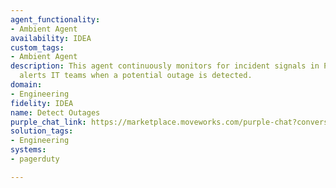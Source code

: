 ```yaml
---
agent_functionality:
- Ambient Agent
availability: IDEA
custom_tags:
- Ambient Agent
description: This agent continuously monitors for incident signals in PagerDuty and
  alerts IT teams when a potential outage is detected.
domain:
- Engineering
fidelity: IDEA
name: Detect Outages
purple_chat_link: https://marketplace.moveworks.com/purple-chat?conversation=%7B%22messages%22%3A%5B%7B%22parts%22%3A%5B%7B%22apiBlock%22%3A%7B%22code%22%3A%22%7B%5Cn++%5C%22service%5C%22%3A+%5C%22auth-api%5C%22%2C%5Cn++%5C%22status%5C%22%3A+%5C%22triggered%5C%22%2C%5Cn++%5C%22incident_key%5C%22%3A+%5C%22d9a9f8f8-b5e0-4da4-a9c1-1e9480a48a3c%5C%22%2C%5Cn++%5C%22event_type%5C%22%3A+%5C%22trigger%5C%22%2C%5Cn++%5C%22description%5C%22%3A+%5C%22High+rate+of+5xx+errors+detected%5C%22%2C%5Cn++%5C%22client%5C%22%3A+%5C%22Datadog%5C%22%2C%5Cn++%5C%22client_url%5C%22%3A+%5C%22https%3A%2F%2Fdatadog.link%2Fto%2Fevent%2F12345%5C%22%2C%5Cn++%5C%22timestamp%5C%22%3A+%5C%222024-05-21T17%3A45%3A00Z%5C%22%5Cn%7D%22%2C%22caption%22%3A%22PagerDuty+Alert%22%2C%22connectorName%22%3A%22pagerduty%22%2C%22title%22%3A%22New+Incident+Triggered%22%7D%7D%2C%7B%22richText%22%3A%22%3Cp+xmlns%3D%5C%22http%3A%2F%2Fwww.w3.org%2F1999%2Fxhtml%5C%22%3EHi+team%2C+I%27ve+detected+a+potential+outage+signal+for+the+%3Cb%3Eauth-api%3C%2Fb%3E+service.+There%27s+a+high+rate+of+5xx+errors+starting+at+10%3A45+AM+PT.%3C%2Fp%3E%3Cp+xmlns%3D%5C%22http%3A%2F%2Fwww.w3.org%2F1999%2Fxhtml%5C%22%3EThis+might+be+a+P1+incident.+Should+I+create+a+high-priority+incident+ticket+in+ServiceNow%3F%3C%2Fp%3E%22%7D%2C%7B%22buttons%22%3A%5B%7B%22buttonText%22%3A%22Create+Incident+Ticket%22%7D%2C%7B%22buttonText%22%3A%22Acknowledge+Alert%22%7D%2C%7B%22buttonText%22%3A%22View+in+PagerDuty%22%7D%5D%7D%5D%2C%22role%22%3A%22assistant%22%7D%2C%7B%22parts%22%3A%5B%7B%22reasoningSteps%22%3A%5B%7B%22richText%22%3A%22Connecting+to+ServiceNow%22%2C%22status%22%3A%22pending%22%7D%2C%7B%22richText%22%3A%22Creating+P1+incident+ticket+for+%60auth-api%60%22%2C%22status%22%3A%22pending%22%7D%2C%7B%22richText%22%3A%22Assigning+to+on-call+SRE+team%22%2C%22status%22%3A%22pending%22%7D%5D%7D%5D%2C%22role%22%3A%22assistant%22%7D%2C%7B%22parts%22%3A%5B%7B%22reasoningSteps%22%3A%5B%7B%22richText%22%3A%22Connected+to+ServiceNow%22%2C%22status%22%3A%22success%22%7D%2C%7B%22richText%22%3A%22Created+P1+incident+ticket+for+%60auth-api%60%22%2C%22status%22%3A%22success%22%7D%2C%7B%22richText%22%3A%22Assigned+to+on-call+SRE+team%22%2C%22status%22%3A%22success%22%7D%5D%7D%2C%7B%22richText%22%3A%22%3Cp+xmlns%3D%5C%22http%3A%2F%2Fwww.w3.org%2F1999%2Fxhtml%5C%22%3EI%27ve+created+the+incident+ticket+and+assigned+it+to+the+on-call+SRE+team.+I%27ll+continue+to+monitor+the+service+and+post+updates+here.%3C%2Fp%3E%22%7D%2C%7B%22citations%22%3A%5B%7B%22citationTitle%22%3A%22INC0012345%3A+High+5xx+error+rate+on+auth-api%22%2C%22connectorName%22%3A%22servicenow%22%7D%5D%7D%5D%2C%22role%22%3A%22assistant%22%2C%22showFeedbackTray%22%3Atrue%7D%5D%2C%22assistantConfig%22%3A%7B%22userName%22%3A%22Moveworks%22%2C%22initials%22%3A%22U%22%2C%22providedIcon%22%3A%22silhoutte%22%7D%2C%22userConfig%22%3A%7B%22userName%22%3A%22You%22%2C%22initials%22%3A%22U%22%2C%22providedIcon%22%3A%22silhoutte%22%7D%7D
solution_tags:
- Engineering
systems:
- pagerduty

---
```

